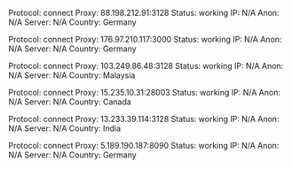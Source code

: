 Protocol: connect
Proxy: 88.198.212.91:3128
Status: working
IP: N/A
Anon: N/A
Server: N/A
Country: Germany

Protocol: connect
Proxy: 176.97.210.117:3000
Status: working
IP: N/A
Anon: N/A
Server: N/A
Country: Germany

Protocol: connect
Proxy: 103.249.86.48:3128
Status: working
IP: N/A
Anon: N/A
Server: N/A
Country: Malaysia

Protocol: connect
Proxy: 15.235.10.31:28003
Status: working
IP: N/A
Anon: N/A
Server: N/A
Country: Canada

Protocol: connect
Proxy: 13.233.39.114:3128
Status: working
IP: N/A
Anon: N/A
Server: N/A
Country: India

Protocol: connect
Proxy: 5.189.190.187:8090
Status: working
IP: N/A
Anon: N/A
Server: N/A
Country: Germany

